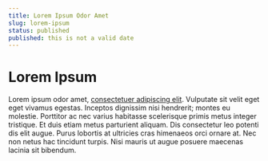 ```yaml
---
title: Lorem Ipsum Odor Amet
slug: lorem-ipsum
status: published
published: this is not a valid date
---
```


# Lorem Ipsum

Lorem ipsum odor amet, [consectetuer adipiscing elit](https://example.com). Vulputate sit velit eget eget vivamus
egestas. Inceptos dignissim nisi hendrerit; montes eu molestie. Porttitor ac nec varius habitasse scelerisque primis
metus integer tristique. Et duis etiam metus parturient aliquam. Dis consectetur leo potenti dis elit augue. Purus
lobortis at ultricies cras himenaeos orci ornare at. Nec non netus hac tincidunt turpis. Nisi mauris ut augue posuere
maecenas lacinia sit bibendum.
